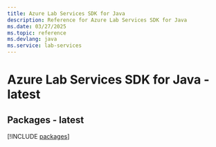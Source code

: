 ```yaml
---
title: Azure Lab Services SDK for Java
description: Reference for Azure Lab Services SDK for Java
ms.date: 03/27/2025
ms.topic: reference
ms.devlang: java
ms.service: lab-services
---
```

# Azure Lab Services SDK for Java - latest
## Packages - latest
[!INCLUDE [packages](lab-services-index.md)]